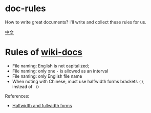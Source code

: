 # doc-rules

How to write great documents? I'll write and collect these rules for us.

[中文](README_CN.md)

# Rules of [wiki-docs](https://github.com/Gaotianhe/wiki-docs)

- File naming: English is not capitalized;
- File naming: only one `-` is allowed as an interval
- File naming: only English file name
- When noting with Chinese, must use halfwidth forms brackets `()`, instead of `（）`

References:

- [Halfwidth and fullwidth forms](https://en.wikipedia.org/wiki/Halfwidth_and_fullwidth_forms)